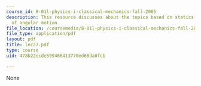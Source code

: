 ```yaml
---
course_id: 8-01l-physics-i-classical-mechanics-fall-2005
description: This resource discusses about the topics based on statics and dynamics
  of angular motion.
file_location: /coursemedia/8-01l-physics-i-classical-mechanics-fall-2005/478b22ecde599466413770ed68da0fcb_lec27.pdf
file_type: application/pdf
layout: pdf
title: lec27.pdf
type: course
uid: 478b22ecde599466413770ed68da0fcb

---
```

None